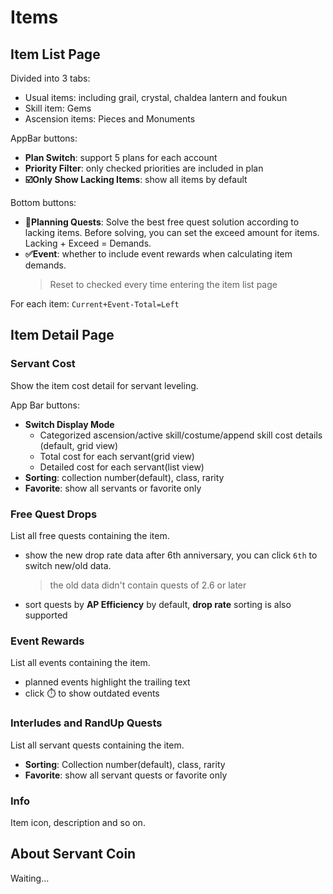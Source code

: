 # Items

## Item List Page
Divided into 3 tabs:
- Usual items: including grail, crystal, chaldea lantern and foukun
- Skill item: Gems
- Ascension items: Pieces and Monuments

AppBar buttons:
- **Plan Switch**: support 5 plans for each account
- **Priority Filter**: only checked priorities are included in plan
- **:ballot_box_with_check:Only Show Lacking Items**: show all items by default

Bottom buttons:
- **:abacus:Planning Quests**: Solve the best free quest solution according to lacking items.
  Before solving, you can set the exceed amount for items. Lacking + Exceed = Demands.
- **:white_check_mark:Event**: whether to include event rewards when calculating item demands.
  > Reset to checked every time entering the item list page

For each item: `Current+Event-Total=Left`

## Item Detail Page

### Servant Cost
Show the item cost detail for servant leveling.

App Bar buttons:
- **Switch Display Mode**
  - Categorized ascension/active skill/costume/append skill cost details (default, grid view)
  - Total cost for each servant(grid view)
  - Detailed cost for each servant(list view)
- **Sorting**: collection number(default), class, rarity
- **Favorite**: show all servants or favorite only

### Free Quest Drops
List all free quests containing the item.
- show the new drop rate data after 6th anniversary, you can click `6th` to switch new/old data.
  > the old data didn't contain quests of 2.6 or later
- sort quests by **AP Efficiency** by default, **drop rate** sorting is also supported


### Event Rewards
List all events containing the item.
- planned events highlight the trailing text
- click :stopwatch: to show outdated events

### Interludes and RandUp Quests
List all servant quests containing the item.
- **Sorting**: Collection number(default), class, rarity
- **Favorite**: show all servant quests or favorite only

### Info
Item icon, description and so on.

## About Servant Coin
Waiting...
